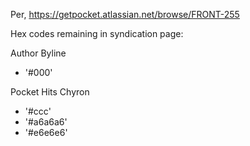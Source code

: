 Per, https://getpocket.atlassian.net/browse/FRONT-255

Hex codes remaining in syndication page:

Author Byline
- '#000'

Pocket Hits Chyron
- '#ccc'
- '#a6a6a6'
- '#e6e6e6'





